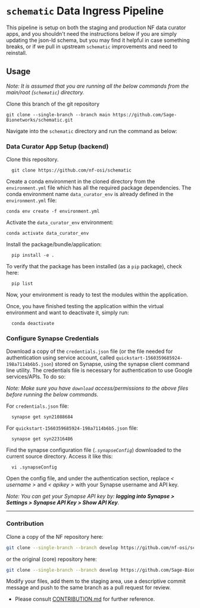 # `schematic` Data Ingress Pipeline

This pipeline is setup on both the staging and production NF data curator apps, and you shouldn't need the instructions below if you are simply updating the json-ld schema, but you may find it helpful in case something breaks, or if we pull in upstream `schematic` improvements and need to reinstall. 

## Usage

_Note: It is assumed that you are running all the below commands from the main/root (`schematic`) directory._

Clone this branch of the git repository 

```
git clone --single-branch --branch main https://github.com/Sage-Bionetworks/schematic.git
```

Navigate into the `schematic` directory and run the command as below:

### Data Curator App Setup (backend)

Clone this repository. 

      git clone https://github.com/nf-osi/schematic

Create a conda environment in the cloned directory from the `environment.yml` file which has all the required package dependencies. The conda environment name `data_curator_env` is already defined in the `environment.yml` file:

    conda env create -f environment.yml

Activate the `data_curator_env` environment:

    conda activate data_curator_env
 
Install the package/bundle/application:

      pip install -e .

To verify that the package has been installed (as a `pip` package), check here:

      pip list

Now, your environment is ready to test the modules within the application.

Once, you have finished testing the application within the virtual environment and want to deactivate it, simply run:

      conda deactivate

### Configure Synapse Credentials

Download a copy of the `credentials.json` file (or the file needed for authentication using service account, called `quickstart-1560359685924-198a7114b6b5.json`) stored on Synapse, using the synapse client command line utility. The credentials file is necessary for authentication to use Google services/APIs. To do so:

_Note: Make sure you have `download` access/permissions to the above files before running the below commands._

For `credentials.json` file:

      synapse get syn21088684

For `quickstart-1560359685924-198a7114b6b5.json` file:

      synapse get syn22316486

Find the synapse configuration file (_`.synapseConfig`_) downloaded to the current source directory. Access it like this:

      vi .synapseConfig

Open the config file, and under the authentication section, replace _< username >_ and _< apikey >_ with your Synapse username and API key.

_Note: You can get your Synapse API key by: **logging into Synapse > Settings > Synapse API Key > Show API Key**_.

----

### Contribution

Clone a copy of the NF repository here:
```bash  
git clone --single-branch --branch develop https://github.com/nf-osi/schematic.git
```
   
 or the original (core) repository here:
 
```bash
git clone --single-branch --branch develop https://github.com/Sage-Bionetworks/schematic.git
```


Modify your files, add them to the staging area, use a descriptive commit message and push to the same branch as a pull request for review.

* Please consult [CONTRIBUTION.md](https://github.com/Sage-Bionetworks/schematic/blob/develop/CONTRIBUTION.md) for further reference.
